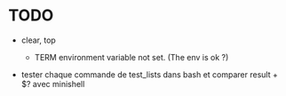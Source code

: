 # TODO

* clear, top
	* TERM environment variable not set. (The env is ok ?)

* tester chaque commande de test_lists dans bash et comparer result + $? avec minishell